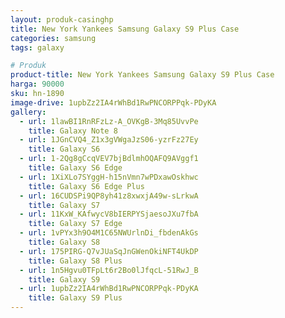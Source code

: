 ```yaml
---
layout: produk-casinghp
title: New York Yankees Samsung Galaxy S9 Plus Case
categories: samsung
tags: galaxy

# Produk
product-title: New York Yankees Samsung Galaxy S9 Plus Case
harga: 90000
sku: hn-1890
image-drive: 1upbZz2IA4rWhBd1RwPNCORPPqk-PDyKA
gallery:
  - url: 1lawBI1RnRFzLz-A_OVKgB-3Mq85UvvPe
    title: Galaxy Note 8
  - url: 1JGnCVQ4_Z1x3gVWgaJzS06-yzrFz27Ey
    title: Galaxy S6
  - url: 1-2Qg8gCcqVEV7bjBdlmhOQAFQ9AVggf1
    title: Galaxy S6 Edge
  - url: 1XiXLo7SYggH-h15nVmn7wPDxawOskhwc
    title: Galaxy S6 Edge Plus
  - url: 16CUDSPi9QP8yh41z8xwxjA49w-sLrkwA
    title: Galaxy S7
  - url: 11KxW_KAfwycV8bIERPYSjaesoJXu7fbA
    title: Galaxy S7 Edge
  - url: 1vPYx3h9O4M1C65NWUrlnDi_fbdenAkGs
    title: Galaxy S8
  - url: 175PIRG-Q7vJUaSqJnGWenOkiNFT4UkDP
    title: Galaxy S8 Plus
  - url: 1n5Hgvu0TFpLt6r2Bo0lJfqcL-51RwJ_B
    title: Galaxy S9
  - url: 1upbZz2IA4rWhBd1RwPNCORPPqk-PDyKA
    title: Galaxy S9 Plus
---
```

